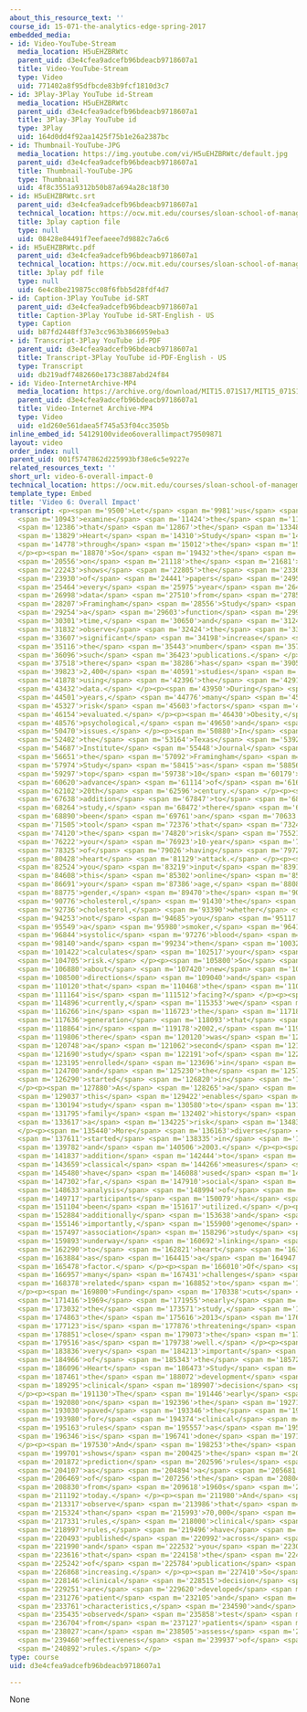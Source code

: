 ```yaml
---
about_this_resource_text: ''
course_id: 15-071-the-analytics-edge-spring-2017
embedded_media:
- id: Video-YouTube-Stream
  media_location: H5uEHZBRWtc
  parent_uid: d3e4cfea9adcefb96bdeacb9718607a1
  title: Video-YouTube-Stream
  type: Video
  uid: 771402a8f95dfbcde83b9fcf1810d3c7
- id: 3Play-3Play YouTube id-Stream
  media_location: H5uEHZBRWtc
  parent_uid: d3e4cfea9adcefb96bdeacb9718607a1
  title: 3Play-3Play YouTube id
  type: 3Play
  uid: 164d0dd4f92aa1425f75b1e26a2387bc
- id: Thumbnail-YouTube-JPG
  media_location: https://img.youtube.com/vi/H5uEHZBRWtc/default.jpg
  parent_uid: d3e4cfea9adcefb96bdeacb9718607a1
  title: Thumbnail-YouTube-JPG
  type: Thumbnail
  uid: 4f8c3551a9312b50b87a694a28c18f30
- id: H5uEHZBRWtc.srt
  parent_uid: d3e4cfea9adcefb96bdeacb9718607a1
  technical_location: https://ocw.mit.edu/courses/sloan-school-of-management/15-071-the-analytics-edge-spring-2017/logistic-regression/the-framingham-heart-study-evaluating-risk-factors-to-save-lives/video-6-overall-impact/video-6-overall-impact-0/H5uEHZBRWtc.srt
  title: 3play caption file
  type: null
  uid: 08428e84491f7eefaeee7d9882c7a6c6
- id: H5uEHZBRWtc.pdf
  parent_uid: d3e4cfea9adcefb96bdeacb9718607a1
  technical_location: https://ocw.mit.edu/courses/sloan-school-of-management/15-071-the-analytics-edge-spring-2017/logistic-regression/the-framingham-heart-study-evaluating-risk-factors-to-save-lives/video-6-overall-impact/video-6-overall-impact-0/H5uEHZBRWtc.pdf
  title: 3play pdf file
  type: null
  uid: 6e4c8be219875cc08f6fbb5d28fdf4d7
- id: Caption-3Play YouTube id-SRT
  parent_uid: d3e4cfea9adcefb96bdeacb9718607a1
  title: Caption-3Play YouTube id-SRT-English - US
  type: Caption
  uid: b87fd2448ff37e3cc963b3866959eba3
- id: Transcript-3Play YouTube id-PDF
  parent_uid: d3e4cfea9adcefb96bdeacb9718607a1
  title: Transcript-3Play YouTube id-PDF-English - US
  type: Transcript
  uid: db219adf7482660e173c3887abd24f84
- id: Video-InternetArchive-MP4
  media_location: https://archive.org/download/MIT15.071S17/MIT15_071S17_Session_3.3.11_300k.mp4
  parent_uid: d3e4cfea9adcefb96bdeacb9718607a1
  title: Video-Internet Archive-MP4
  type: Video
  uid: e1d260e561daea5f745a53f04cc3505b
inline_embed_id: 54129100video6overallimpact79509871
layout: video
order_index: null
parent_uid: 001f5747862d225993bf38e6c5e9227e
related_resources_text: ''
short_url: video-6-overall-impact-0
technical_location: https://ocw.mit.edu/courses/sloan-school-of-management/15-071-the-analytics-edge-spring-2017/logistic-regression/the-framingham-heart-study-evaluating-risk-factors-to-save-lives/video-6-overall-impact/video-6-overall-impact-0
template_type: Embed
title: 'Video 6: Overall Impact'
transcript: <p><span m='9500'>Let</span> <span m='9981'>us</span> <span m='10462'>next</span>
  <span m='10943'>examine</span> <span m='11424'>the</span> <span m='11905'>impact</span>
  <span m='12386'>that</span> <span m='12867'>the</span> <span m='13348'>Framingham</span>
  <span m='13829'>Heart</span> <span m='14310'>Study</span> <span m='14544'>had</span>
  <span m='14778'>through</span> <span m='15012'>the</span> <span m='15246'>years.</span>
  </p><p><span m='18870'>So</span> <span m='19432'>the</span> <span m='19994'>graph</span>
  <span m='20556'>on</span> <span m='21118'>the</span> <span m='21681'>right</span>
  <span m='22243'>shows</span> <span m='22805'>the</span> <span m='23367'>number</span>
  <span m='23930'>of</span> <span m='24441'>papers</span> <span m='24952'>written</span>
  <span m='25464'>every</span> <span m='25975'>year</span> <span m='26487'>using</span>
  <span m='26998'>data</span> <span m='27510'>from</span> <span m='27858'>the</span>
  <span m='28207'>Framingham</span> <span m='28556'>Study</span> <span m='28905'>as</span>
  <span m='29254'>a</span> <span m='29603'>function</span> <span m='29952'>of</span>
  <span m='30301'>time,</span> <span m='30650'>and</span> <span m='31241'>we</span>
  <span m='31832'>observe</span> <span m='32424'>the</span> <span m='33015'>very</span>
  <span m='33607'>significant</span> <span m='34198'>increase</span> <span m='34790'>in</span>
  <span m='35116'>the</span> <span m='35443'>number</span> <span m='35770'>of</span>
  <span m='36096'>such</span> <span m='36423'>publications.</span> </p><p><span m='36750'>Altogether,</span>
  <span m='37518'>there</span> <span m='38286'>has</span> <span m='39055'>been</span>
  <span m='39823'>2,400</span> <span m='40591'>studies</span> <span m='41360'>written</span>
  <span m='41878'>using</span> <span m='42396'>the</span> <span m='42914'>Framingham</span>
  <span m='43432'>data.</span> </p><p><span m='43950'>During</span> <span m='44225'>the</span>
  <span m='44501'>years,</span> <span m='44776'>many</span> <span m='45052'>other</span>
  <span m='45327'>risk</span> <span m='45603'>factors</span> <span m='45878'>were</span>
  <span m='46154'>evaluated.</span> </p><p><span m='46430'>Obesity,</span> <span m='47503'>exercise,</span>
  <span m='48576'>psychological,</span> <span m='49650'>and</span> <span m='50060'>social</span>
  <span m='50470'>issues.</span> </p><p><span m='50880'>In</span> <span m='51641'>fact,</span>
  <span m='52402'>the</span> <span m='53164'>Texas</span> <span m='53925'>Heart</span>
  <span m='54687'>Institute</span> <span m='55448'>Journal</span> <span m='56210'>named</span>
  <span m='56651'>the</span> <span m='57092'>Framingham</span> <span m='57533'>Heart</span>
  <span m='57974'>Study</span> <span m='58415'>as</span> <span m='58856'>the</span>
  <span m='59297'>top</span> <span m='59738'>10</span> <span m='60179'>cardiology</span>
  <span m='60620'>advance</span> <span m='61114'>of</span> <span m='61608'>the</span>
  <span m='62102'>20th</span> <span m='62596'>century.</span> </p><p><span m='67430'>In</span>
  <span m='67638'>addition</span> <span m='67847'>to</span> <span m='68055'>the</span>
  <span m='68264'>study,</span> <span m='68472'>there</span> <span m='68681'>has</span>
  <span m='68890'>been</span> <span m='69761'>an</span> <span m='70633'>online</span>
  <span m='71505'>tool</span> <span m='72376'>that</span> <span m='73248'>assesses</span>
  <span m='74120'>the</span> <span m='74820'>risk</span> <span m='75521'>for</span>
  <span m='76222'>your</span> <span m='76923'>10-year</span> <span m='77624'>risk</span>
  <span m='78325'>of</span> <span m='79026'>having</span> <span m='79727'>a</span>
  <span m='80428'>heart</span> <span m='81129'>attack.</span> </p><p><span m='81830'>So</span>
  <span m='82524'>you</span> <span m='83219'>input</span> <span m='83913'>in</span>
  <span m='84608'>this</span> <span m='85302'>online</span> <span m='85997'>tool</span>
  <span m='86691'>your</span> <span m='87386'>age,</span> <span m='88080'>your</span>
  <span m='88775'>gender,</span> <span m='89470'>the</span> <span m='90123'>total</span>
  <span m='90776'>cholesterol,</span> <span m='91430'>the</span> <span m='92083'>HDL</span>
  <span m='92736'>cholesterol,</span> <span m='93390'>whether</span> <span m='93821'>or</span>
  <span m='94253'>not</span> <span m='94685'>you</span> <span m='95117'>are</span>
  <span m='95549'>a</span> <span m='95980'>smoker,</span> <span m='96412'>the</span>
  <span m='96844'>systolic</span> <span m='97276'>blood</span> <span m='97708'>pressure,</span>
  <span m='98140'>and</span> <span m='99234'>then</span> <span m='100328'>it</span>
  <span m='101422'>calculates</span> <span m='102517'>your</span> <span m='103611'>10-year</span>
  <span m='104705'>risk.</span> </p><p><span m='105800'>So</span> <span m='106340'>how</span>
  <span m='106880'>about</span> <span m='107420'>new</span> <span m='107960'>research</span>
  <span m='108500'>directions</span> <span m='109040'>and</span> <span m='109580'>challenges</span>
  <span m='110120'>that</span> <span m='110468'>the</span> <span m='110816'>study</span>
  <span m='111164'>is</span> <span m='111512'>facing?</span> </p><p><span m='114440'>So</span>
  <span m='114896'>currently,</span> <span m='115353'>we</span> <span m='115810'>are</span>
  <span m='116266'>in</span> <span m='116723'>the</span> <span m='117180'>third</span>
  <span m='117636'>generation</span> <span m='118093'>that</span> <span m='118550'>started</span>
  <span m='118864'>in</span> <span m='119178'>2002,</span> <span m='119492'>but</span>
  <span m='119806'>there</span> <span m='120120'>was</span> <span m='120434'>also</span>
  <span m='120748'>a</span> <span m='121062'>second</span> <span m='121376'>generation</span>
  <span m='121690'>study</span> <span m='122191'>of</span> <span m='122693'>people</span>
  <span m='123195'>enrolled</span> <span m='123696'>in</span> <span m='124198'>1971,</span>
  <span m='124700'>and</span> <span m='125230'>the</span> <span m='125760'>third</span>
  <span m='126290'>started</span> <span m='126820'>in</span> <span m='127350'>2002.</span>
  </p><p><span m='127880'>As</span> <span m='128265'>a</span> <span m='128651'>result,</span>
  <span m='129037'>this</span> <span m='129422'>enables</span> <span m='129808'>the</span>
  <span m='130194'>study</span> <span m='130580'>to</span> <span m='131187'>examine</span>
  <span m='131795'>family</span> <span m='132402'>history</span> <span m='133010'>as</span>
  <span m='133617'>a</span> <span m='134225'>risk</span> <span m='134832'>factor.</span>
  </p><p><span m='135440'>More</span> <span m='136163'>diverse</span> <span m='136887'>cohorts</span>
  <span m='137611'>started</span> <span m='138335'>in</span> <span m='139058'>1994</span>
  <span m='139782'>and</span> <span m='140506'>2003.</span> </p><p><span m='141230'>In</span>
  <span m='141837'>addition</span> <span m='142444'>to</span> <span m='143051'>the</span>
  <span m='143659'>classical</span> <span m='144266'>measures</span> <span m='144873'>we</span>
  <span m='145480'>have</span> <span m='146088'>used</span> <span m='146695'>so</span>
  <span m='147302'>far,</span> <span m='147910'>social</span> <span m='148271'>network</span>
  <span m='148633'>analysis</span> <span m='148994'>of</span> <span m='149356'>the</span>
  <span m='149717'>participants</span> <span m='150079'>has</span> <span m='150591'>also</span>
  <span m='151104'>been</span> <span m='151617'>utilized.</span> </p><p><span m='152130'>And</span>
  <span m='152884'>additionally</span> <span m='153638'>and</span> <span m='154392'>quite</span>
  <span m='155146'>importantly,</span> <span m='155900'>genome</span> <span m='156698'>-wide</span>
  <span m='157497'>association</span> <span m='158296'>study</span> <span m='159095'>is</span>
  <span m='159893'>underway</span> <span m='160692'>linking</span> <span m='161491'>genetics</span>
  <span m='162290'>to</span> <span m='162821'>heart</span> <span m='163352'>conditions</span>
  <span m='163884'>as</span> <span m='164415'>a</span> <span m='164947'>risk</span>
  <span m='165478'>factor.</span> </p><p><span m='166010'>Of</span> <span m='166483'>course,</span>
  <span m='166957'>many</span> <span m='167431'>challenges</span> <span m='167905'>are</span>
  <span m='168378'>related</span> <span m='168852'>to</span> <span m='169326'>funding.</span>
  </p><p><span m='169800'>Funding</span> <span m='170338'>cuts</span> <span m='170877'>in</span>
  <span m='171416'>1969</span> <span m='171955'>nearly</span> <span m='172493'>closed</span>
  <span m='173032'>the</span> <span m='173571'>study,</span> <span m='174110'>and</span>
  <span m='174863'>the</span> <span m='175616'>2013</span> <span m='176370'>sequester</span>
  <span m='177123'>is</span> <span m='177876'>threatening</span> <span m='178630'>to</span>
  <span m='178851'>close</span> <span m='179073'>the</span> <span m='179295'>study</span>
  <span m='179516'>as</span> <span m='179738'>well.</span> </p><p><span m='183460'>A</span>
  <span m='183836'>very</span> <span m='184213'>important</span> <span m='184590'>impact</span>
  <span m='184966'>of</span> <span m='185343'>the</span> <span m='185720'>Framingham</span>
  <span m='186096'>Heart</span> <span m='186473'>Study</span> <span m='186850'>is</span>
  <span m='187461'>the</span> <span m='188072'>development</span> <span m='188684'>of</span>
  <span m='189295'>clinical</span> <span m='189907'>decision</span> <span m='190518'>rules.</span>
  </p><p><span m='191130'>The</span> <span m='191446'>early</span> <span m='191763'>work</span>
  <span m='192080'>on</span> <span m='192396'>the</span> <span m='192713'>study</span>
  <span m='193030'>paved</span> <span m='193346'>the</span> <span m='193663'>way</span>
  <span m='193980'>for</span> <span m='194374'>clinical</span> <span m='194768'>decision</span>
  <span m='195163'>rules</span> <span m='195557'>as</span> <span m='195952'>it</span>
  <span m='196346'>is</span> <span m='196741'>done</span> <span m='197135'>today.</span>
  </p><p><span m='197530'>And</span> <span m='198253'>the</span> <span m='198977'>graph</span>
  <span m='199701'>shows</span> <span m='200425'>the</span> <span m='201148'>clinical</span>
  <span m='201872'>prediction</span> <span m='202596'>rules</span> <span m='203320'>published</span>
  <span m='204107'>as</span> <span m='204894'>a</span> <span m='205681'>function</span>
  <span m='206469'>of</span> <span m='207256'>the</span> <span m='208043'>year</span>
  <span m='208830'>from</span> <span m='209618'>1960s</span> <span m='210405'>to</span>
  <span m='211192'>today.</span> </p><p><span m='211980'>And</span> <span m='212648'>you</span>
  <span m='213317'>observe</span> <span m='213986'>that</span> <span m='214655'>more</span>
  <span m='215324'>than</span> <span m='215993'>70,000</span> <span m='216662'>published</span>
  <span m='217331'>rules,</span> <span m='218000'>clinical</span> <span m='218498'>decision</span>
  <span m='218997'>rules,</span> <span m='219496'>have</span> <span m='219995'>been</span>
  <span m='220493'>published</span> <span m='220992'>across</span> <span m='221491'>medicine,</span>
  <span m='221990'>and</span> <span m='222532'>you</span> <span m='223074'>observe</span>
  <span m='223616'>that</span> <span m='224158'>the</span> <span m='224700'>rate</span>
  <span m='225242'>of</span> <span m='225784'>publication</span> <span m='226326'>is</span>
  <span m='226868'>increasing.</span> </p><p><span m='227410'>So</span> <span m='227778'>these</span>
  <span m='228146'>clinical</span> <span m='228515'>decision</span> <span m='228883'>rules</span>
  <span m='229251'>are</span> <span m='229620'>developed</span> <span m='230448'>using</span>
  <span m='231276'>patient</span> <span m='232105'>and</span> <span m='232933'>disease</span>
  <span m='233761'>characteristics,</span> <span m='234590'>and</span> <span m='235012'>then</span>
  <span m='235435'>observed</span> <span m='235858'>test</span> <span m='236281'>results</span>
  <span m='236704'>from</span> <span m='237127'>patients</span> <span m='237550'>that</span>
  <span m='238027'>can</span> <span m='238505'>assess</span> <span m='238982'>the</span>
  <span m='239460'>effectiveness</span> <span m='239937'>of</span> <span m='240415'>such</span>
  <span m='240892'>rules.</span> </p>
type: course
uid: d3e4cfea9adcefb96bdeacb9718607a1

---
```

None